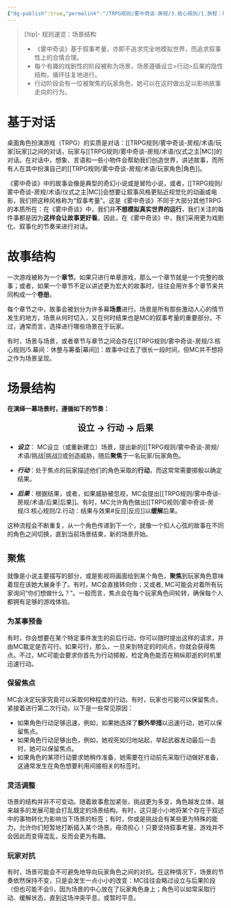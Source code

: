 ```yaml
---
{"dg-publish":true,"permalink":"/TRPG规则/雾中奇谈-房规/3.核心规则/1.旅程：场景与结构/"}
---
```


>[!tip]- 规则速览：场景结构
>- 《雾中奇谈》基于叙事考量，亦即不追求完全地模拟世界，而追求叙事性上的合情合理。
>- 每个有趣的戏剧性的阶段被称为场景，场景遵循设立>行动>后果的隐性结构，循环往复地进行。
>- 行动阶段会有一位被聚焦的玩家角色，她可以在这时做出足以影响故事走向的行为。
# 基于对话
桌面角色扮演游戏（TRPG）的实质是对话：[[TRPG规则/雾中奇谈-房规/术语/玩家\|玩家]]之间的对话，玩家与[[TRPG规则/雾中奇谈-房规/术语/仪式之主\|MC]]的对话。在对话中，想象、言语和一些小物件会帮助我们创造世界，讲述故事，而所有人在其中扮演自己的[[TRPG规则/雾中奇谈-房规/术语/玩家角色\|角色]]。

《雾中奇谈》中的故事会像是典型的奇幻小说或是冒险小说，或者，[[TRPG规则/雾中奇谈-房规/术语/仪式之主\|MC]]会想要让叙事风格更贴近视觉化的动画或电影，我们把这种风格称为“叙事考量”。这是《雾中奇谈》不同于大部分其他TRPG的本质所在：在《雾中奇谈》中，我们并**不想模拟真实世界的运行**，我们关注的每件事都是因为**这样会让故事更好看**。因此，在《雾中奇谈》中，我们采用更为戏剧化、叙事化的节奏来进行对话。

# 故事结构
一次游戏被称为一个**章节**。如果只进行单章游戏，那么一个章节就是一个完整的故事；或者，如果一个章节不足以讲述更为宏大的故事时，往往会用许多个章节来共同构成一个**卷册**。

每个章节之中，故事会被划分为许多幕**场景**进行。场景是所有那些激动人心的情节发生的地方，场景从何时切入，又在何时结束也是MC的叙事考量的重要部分。不过，通常而言，选择进行哪些场景在于玩家。

有时，场景与场景，或者章节与章节之间会存在[[TRPG规则/雾中奇谈-房规/3.核心规则/5.幕间：休整与筹备\|幕间]]：故事中过去了很长一段时间，但MC并不想将之作为场景呈现。

# 场景结构
**在演绎一幕场景时，遵循如下的节奏：**
<div align="center"><p style="font-size: 20px;"><b> 设立 → 行动 → 后果</b></p></div>

- ***设立***： MC设立（或重新建立）场景，提出新的[[TRPG规则/雾中奇谈-房规/术语/挑战\|挑战]]或创造威胁，随后**聚焦**于一名玩家/玩家角色。
	
	
- ***行动***：处于焦点的玩家描述他们的角色采取的**行动**，而这常常需要掷骰以确定结果。
	
	
- ***后果***：根据结果，或者，如果威胁被忽视，MC会提出[[TRPG规则/雾中奇谈-房规/术语/后果\|后果]]。有时，MC允许角色做出[[TRPG规则/雾中奇谈-房规/3.核心规则/2.行动：结果与效果#反应\|反应]]以**缓解**后果。

这种流程会不断重复，从一个角色传递到下一个，就像一个扣人心弦的故事在不同的角色之间切换，直到当前场景结束，新的场景开始。
## 聚焦
就像是小说主要描写的部分，或是影视将画面给到某个角色，**聚焦**到玩家角色意味着现在该她大展身手了。有时，MC会直接转向你；又或者, MC可能会对着所有玩家询问“你们想做什么？”。一般而言，焦点会在每个玩家角色间轮转，确保每个人都拥有足够的游戏体验。
### 为某事预备
有时，你会想要在某个特定事件发生的前后行动，你可以随时提出这样的请求，并由MC裁定是否可行。如果可行，那么，一旦来到特定的时间点，你就会获得焦点。不过，MC可能会要求你首先为行动掷骰，检定角色能否在稍纵即逝的时机里迅速行动。

### 保留焦点
MC会决定玩家究竟可以采取何种程度的行动。有时，玩家也可能可以保留焦点，紧接着进行第二次行动，以下是一些常见原因：
- 如果角色行动足够迅速，例如，如果她选择了**额外举措**以迅速行动，她可以保留焦点。
- 如果角色行动足够出色，例如，她视死如归地站起，举起武器发动最后一击时，她可以保留焦点。
- 如果角色的某项行动要求她稍作准备，她需要在行动前先采取行动做好准备，这通常发生在角色想要利用间接相关的标签时。

### 灵活调整
场景的结构并非不可变动。随着故事愈加紧张，挑战更为多变，角色越发立体，越来越多的发展可能会打乱既定的场景结构。有时，这只是小小地将某个存在于叙述中的事物转化为影响当下场景的标签；有时，你或是挑战会有某些更为特殊的能力，允许你们短暂地打断插入某个场景。毋须担心！只要坚持叙事考量，游戏并不会因此而变得混乱，反而会更为有趣。

### 玩家对抗
有时，场景可能会不可避免地导向玩家角色之间的对抗。在这种情况下，场景的节奏依然保持不变，只是会发生一点小小的改变：MC往往会略过设立与后果阶段（但也可能不会!)，因为场景的中心放在了玩家角色身上；角色可以如常采取行动、缓解状态，直到这场冲突平息，或暂时平息。